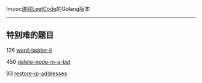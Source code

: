 Imooc[课程LeetCode](https://coding.imooc.com/class/82.html)的Golang版本

---

## 特别难的题目

126 [word-ladder-ii](cpt6/6-5_126_word_ladder_ii_test.go)

450 [delete-node-in-a-bst](cpt7/7-6_450_delete_node_in_a_bst.go)

93 [restore-ip-addresses](cpt8/8_2_93_restore_ip_addresses.go)